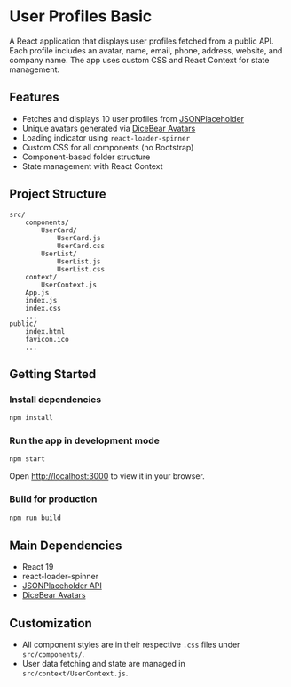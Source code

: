 
# User Profiles Basic

A React application that displays user profiles fetched from a public API. Each profile includes an avatar, name, email, phone, address, website, and company name. The app uses custom CSS and React Context for state management.

## Features

- Fetches and displays 10 user profiles from [JSONPlaceholder](https://jsonplaceholder.typicode.com/users)
- Unique avatars generated via [DiceBear Avatars](https://api.dicebear.com/9.x/avataaars/)
- Loading indicator using `react-loader-spinner`
- Custom CSS for all components (no Bootstrap)
- Component-based folder structure
- State management with React Context

## Project Structure

```
src/
	components/
		UserCard/
			UserCard.js
			UserCard.css
		UserList/
			UserList.js
			UserList.css
	context/
		UserContext.js
	App.js
	index.js
	index.css
	...
public/
	index.html
	favicon.ico
	...
```

## Getting Started

### Install dependencies

```bash
npm install
```

### Run the app in development mode

```bash
npm start
```

Open [http://localhost:3000](http://localhost:3000) to view it in your browser.

### Build for production

```bash
npm run build
```

## Main Dependencies

- React 19
- react-loader-spinner
- [JSONPlaceholder API](https://jsonplaceholder.typicode.com/users)
- [DiceBear Avatars](https://avatars.dicebear.com/)

## Customization

- All component styles are in their respective `.css` files under `src/components/`.
- User data fetching and state are managed in `src/context/UserContext.js`.
